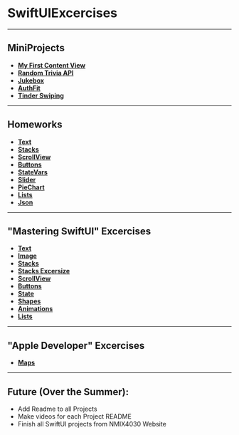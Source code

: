 # SwiftUIExcercises
---
## MiniProjects
* **[My First Content View](https://github.com/thespcrewroy/SwiftUIProjects/tree/main/Projects/MyFirstContentView)**
* **[Random Trivia API](https://github.com/thespcrewroy/SwiftUIProjects/tree/main/Projects/RandomTriviaAPI)**
* **[Jukebox](https://github.com/thespcrewroy/SwiftUIExercises/tree/main/Projects/03.%20Jukebox)**
* **[AuthFit](https://github.com/thespcrewroy/SwiftUIExercises/tree/main/Projects/04.%20AuthFit)**
* **[Tinder Swiping](https://github.com/thespcrewroy/SwiftUIExercises/tree/main/Projects/05.%20TinderClone)**
---
## Homeworks
* **[Text](https://github.com/thespcrewroy/SwiftUIExercises/tree/main/Homework/hw01-text)**
* **[Stacks](https://github.com/thespcrewroy/SwiftUIExercises/tree/main/Homework/hw02-stacks)**
* **[ScrollView](https://github.com/thespcrewroy/SwiftUIExercises/tree/main/Homework/hw03-scrollview)**
* **[Buttons](https://github.com/thespcrewroy/SwiftUIExercises/tree/main/Homework/hw04-buttons)**
* **[StateVars](https://github.com/thespcrewroy/SwiftUIExercises/tree/main/Homework/hw05-statevars)**
* **[Slider](https://github.com/thespcrewroy/SwiftUIExercises/tree/main/Homework/hw06-slider)**
* **[PieChart](https://github.com/thespcrewroy/SwiftUIExercises/tree/main/Homework/hw07-piechart)**
* **[Lists](https://github.com/thespcrewroy/SwiftUIExercises/tree/main/Homework/hw08-lists)**
* **[Json](https://github.com/thespcrewroy/SwiftUIExercises/tree/main/Homework/hw09-json)**
---
## "Mastering SwiftUI" Excercises
* **[Text](https://github.com/thespcrewroy/SwiftUIExercises/tree/main/Practice/SwiftUIText)**
* **[Image](https://github.com/thespcrewroy/SwiftUIExercises/tree/main/Practice/SwiftUIImage)**
* **[Stacks](https://github.com/thespcrewroy/SwiftUIExercises/tree/main/Practice/SwiftUIStacks)**
* **[Stacks Excersize](https://github.com/thespcrewroy/SwiftUIExercises/tree/main/Practice/SwiftUIStacksExercise)**
* **[ScrollView](https://github.com/thespcrewroy/SwiftUIExercises/tree/main/Practice/SwiftUIScrollView)**
* **[Buttons](https://github.com/thespcrewroy/SwiftUIExercises/tree/main/Practice/SwiftUIButton)**
* **[State](https://github.com/thespcrewroy/SwiftUIExercises/tree/main/Practice/SwiftUIState)**
* **[Shapes](https://github.com/thespcrewroy/SwiftUIExercises/tree/main/Practice/SwiftUIShapes)**
* **[Animations](https://github.com/thespcrewroy/SwiftUIExercises/tree/main/Practice/SwiftUIAnimations)**
* **[Lists](https://github.com/thespcrewroy/SwiftUIExercises/tree/main/Practice/11.%20SwiftUILists)**
---
## "Apple Developer" Excercises
* **[Maps](https://github.com/thespcrewroy/SwiftUIExercises/tree/main/Practice/SwiftUIMaps)**
---
## Future (Over the Summer):
* Add Readme to all Projects
* Make videos for each Project README
* Finish all SwiftUI projects from NMIX4030 Website
